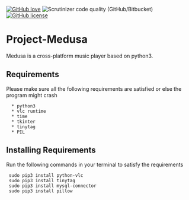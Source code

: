 <a href="https://github.com/DumbSec/Project-Medusa"><img alt="GitHub love" src="https://img.shields.io/badge/Love-100%25-red?style=social&logo=github&logoColor=red"></a>   <img alt="Scrutinizer code quality (GitHub/Bitbucket)" src="https://img.shields.io/scrutinizer/quality/g/DumbSec/Project-Medusa">   <a href="https://github.com/DumbSec/Project-Medusa/blob/master/LICENSE"><img alt="GitHub license" src="https://img.shields.io/github/license/DumbSec/Project-Medusa"></a>
# Project-Medusa 
Medusa is a cross-platform music player based on python3.

## Requirements
Please make sure all the following requirements are satisfied or else the program might crash

      * python3
      * vlc runtime
      * time
      * tkinter
      * tinytag
      * PIL

## Installing Requirements
Run the following commands in your terminal to satisfy the requirements

     sudo pip3 install python-vlc
     sudo pip3 install tinytag
     sudo pip3 install mysql-connector
     sudo pip3 install pillow
